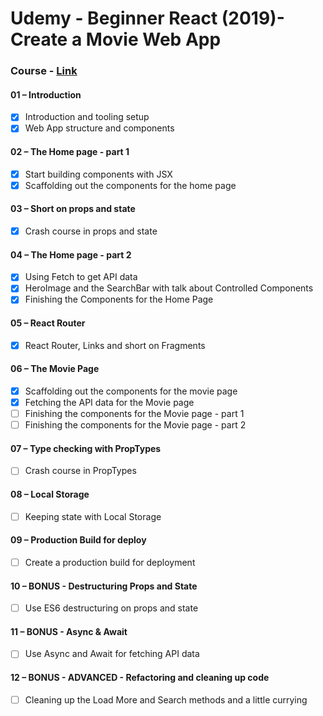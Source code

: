 # Udemy - Beginner React (2019)- Create a Movie Web App

### Course - [Link](https://www.udemy.com/learn-react-the-fun-way/)
#### 01 – Introduction
- [x] Introduction and tooling setup
- [x] Web App structure and components
#### 02 – The Home page - part 1
- [x] Start building components with JSX
- [x] Scaffolding out the components for the home page
#### 03 – Short on props and state
- [x] Crash course in props and state
#### 04 – The Home page - part 2
- [x] Using Fetch to get API data
- [x] HeroImage and the SearchBar with talk about Controlled Components
- [x] Finishing the Components for the Home Page
#### 05 – React Router
- [x] React Router, Links and short on Fragments
#### 06 – The Movie Page
- [x] Scaffolding out the components for the movie page
- [x] Fetching the API data for the Movie page
- [ ] Finishing the components for the Movie page - part 1
- [ ] Finishing the components for the Movie page - part 2
#### 07 – Type checking with PropTypes
- [ ] Crash course in PropTypes
#### 08 – Local Storage
- [ ] Keeping state with Local Storage
#### 09 – Production Build for deploy
- [ ] Create a production build for deployment
#### 10 – BONUS - Destructuring Props and State
- [ ] Use ES6 destructuring on props and state
#### 11 – BONUS - Async & Await
- [ ] Use Async and Await for fetching API data
#### 12 – BONUS - ADVANCED - Refactoring and cleaning up code
- [ ] Cleaning up the Load More and Search methods and a little currying